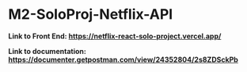 # M2-SoloProj-Netflix-API

**Link to Front End: https://netflix-react-solo-project.vercel.app/**

**Link to documentation: https://documenter.getpostman.com/view/24352804/2s8ZDSckPb**
